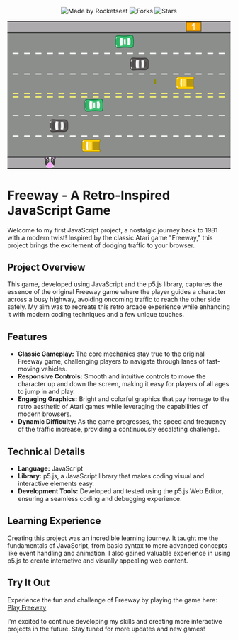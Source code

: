 <p align="center">
  <img src="https://img.shields.io/static/v1?label=Made%20by&message=Weslley&color=white&labelColor=8257E5" alt="Made by Rocketseat">
  <img src="https://img.shields.io/github/forks/weslleyolli/freeway?label=forks&message=MIT&color=white&labelColor=8257E5" alt="Forks">
  <img src="https://img.shields.io/github/stars/weslleyolli/freeway?label=stars&message=MIT&color=white&labelColor=8257E5" alt="Stars">
</p>
<p align="center">
    <img src="./freeway.png" alt="Preview">
</p>

# Freeway - A Retro-Inspired JavaScript Game

Welcome to my first JavaScript project, a nostalgic journey back to 1981 with a modern twist! Inspired by the classic Atari game "Freeway," this project brings the excitement of dodging traffic to your browser.

## Project Overview

This game, developed using JavaScript and the p5.js library, captures the essence of the original Freeway game where the player guides a character across a busy highway, avoiding oncoming traffic to reach the other side safely. My aim was to recreate this retro arcade experience while enhancing it with modern coding techniques and a few unique touches.

## Features

- **Classic Gameplay:** The core mechanics stay true to the original Freeway game, challenging players to navigate through lanes of fast-moving vehicles.
- **Responsive Controls:** Smooth and intuitive controls to move the character up and down the screen, making it easy for players of all ages to jump in and play.
- **Engaging Graphics:** Bright and colorful graphics that pay homage to the retro aesthetic of Atari games while leveraging the capabilities of modern browsers.
- **Dynamic Difficulty:** As the game progresses, the speed and frequency of the traffic increase, providing a continuously escalating challenge.

## Technical Details

- **Language:** JavaScript
- **Library:** p5.js, a JavaScript library that makes coding visual and interactive elements easy.
- **Development Tools:** Developed and tested using the p5.js Web Editor, ensuring a seamless coding and debugging experience.

## Learning Experience

Creating this project was an incredible learning journey. It taught me the fundamentals of JavaScript, from basic syntax to more advanced concepts like event handling and animation. I also gained valuable experience in using p5.js to create interactive and visually appealing web content.

## Try It Out

Experience the fun and challenge of Freeway by playing the game here: [Play Freeway](https://editor.p5js.org/weslleyOlli/sketches/2nTCcNyuT)

I'm excited to continue developing my skills and creating more interactive projects in the future. Stay tuned for more updates and new games!
